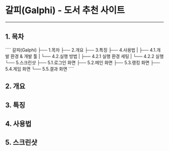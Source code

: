 # 갈피(Galphi) - 도서 추천 사이트
<hr/>
<h2>1. 목차</h2>
    ````   
    갈피(Galphi)  
    ├── 1.목차  
    ├── 2.개요  
    ├── 3.특징  
    ├── 4.사용법  
    |   ├── 4.1.개발 환경 & 개발 툴  
    |   └── 4.2.실행 방법  
    |       ├── 4.2.1 실행 환경 세팅  
    |       └── 4.2.2 실행  
    └── 5.스크린샷  
        ├── 5.1.로그인 화면  
        ├── 5.2.메인 화면  
        ├── 5.3.랭킹 화면  
        ├── 5.4.게임 화면  
        └── 5.5.결과 화면 
````



 
<h2>2. 개요</h2>

<h2>3. 특징</h2>

<h2>4. 사용법</h2>
<h2>5. 스크린샷</h2>
